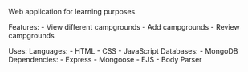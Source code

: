 Web application for learning purposes.

Features:
	- View different campgrounds
	- Add campgrounds
	- Review campgrounds

Uses:
	Languages:
		- HTML
		- CSS
		- JavaScript
	Databases:
		- MongoDB
	Dependencies:
		- Express
		- Mongoose
		- EJS
		- Body Parser